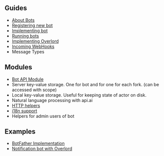 ## Guides
* [About Bots](tutorials/bot-about.md)
* [Registering new bot](tutorials/bot-register.md)
* [Implementing bot](tutorials/bot-implement.md)
* [Running bots](tutorials/bot-farm.md)
* [Implementing Overlord](tutorials/bot-overlord.md)
* [Incoming WebHooks](tutorials/web-hooks.md)
* Message Types

## Modules
* [Bot API Module](api/API.md)
* Server key-value storage. One for bot and for one for each fork. (can be accessed with scope)
* Local key-value storage. Useful for keeping state of actor on disk.
* Natural language processing with api.ai
* [HTTP helpers](api/HTTP.md)
* [i18n support](api/I18N.md)
* Helpers for admin users of bot

## Examples
* [BotFather Implementation](../actor-bots/src/main/java/im/actor/bots/embedded/BotFather.kt)
* [Notification bot with Overlord](../actor-bots/src/main/java/im/actor/bots/blocks/Notification.kt)
